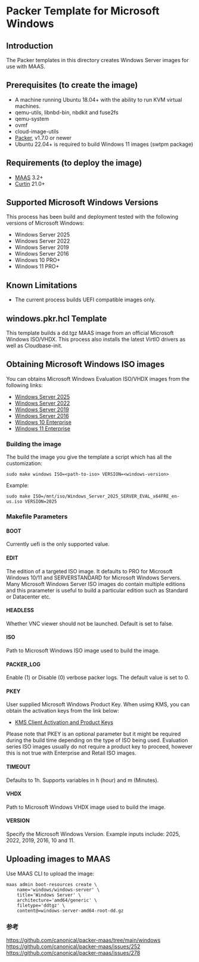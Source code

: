 # Packer Template for Microsoft Windows

## Introduction

The Packer templates in this directory creates Windows Server images for use with MAAS.


## Prerequisites (to create the image)

* A machine running Ubuntu 18.04+ with the ability to run KVM virtual machines.
* qemu-utils, libnbd-bin, nbdkit and fuse2fs
* qemu-system
* ovmf
* cloud-image-utils
* [Packer](https://www.packer.io/intro/getting-started/install.html), v1.7.0 or newer
* Ubuntu 22.04+ is required to build Windows 11 images (swtpm package)


## Requirements (to deploy the image)

* [MAAS](https://maas.io) 3.2+
* [Curtin](https://launchpad.net/curtin) 21.0+


## Supported Microsoft Windows Versions

This process has been build and deployment tested with the following versions of
Microsoft Windows:

* Windows Server 2025
* Windows Server 2022
* Windows Server 2019
* Windows Server 2016
* Windows 10 PRO+
* Windows 11 PRO+


## Known Limitations

* The current process builds UEFI compatible images only.


## windows.pkr.hcl Template

This template builds a dd.tgz MAAS image from an official Microsoft Windows ISO/VHDX. 
This process also installs the latest VirtIO drivers as well as Cloudbase-init.


## Obtaining Microsoft Windows ISO images

You can obtains Microsoft Windows Evaluation ISO/VHDX images from the following links:

* [Windows Server 2025](https://www.microsoft.com/en-us/evalcenter/download-windows-server-2025)
* [Windows Server 2022](https://www.microsoft.com/en-us/evalcenter/download-windows-server-2022)
* [Windows Server 2019](https://www.microsoft.com/en-us/evalcenter/download-windows-server-2019)
* [Windows Server 2016](https://www.microsoft.com/en-us/evalcenter/download-windows-server-2016)
* [Windows 10 Enterprise](https://www.microsoft.com/en-us/evalcenter/download-windows-10-enterprise)
* [Windows 11 Enterprise](https://www.microsoft.com/en-us/evalcenter/download-windows-11-enterprise)


### Building the image

The build the image you give the template a script which has all the
customization:

```shell
sudo make windows ISO=<path-to-iso> VERSION=<windows-version>
```

Example:

```shell
sudo make ISO=/mnt/iso/Windows_Server_2025_SERVER_EVAL_x64FRE_en-us.iso VERSION=2025
```

### Makefile Parameters

#### BOOT

Currently uefi is the only supported value.

#### EDIT

The edition of a targeted ISO image. It defaults to PRO for Microsoft Windows 10/11
and SERVERSTANDARD for Microsoft Windows Servers. Many Microsoft Windows Server ISO
images do contain multiple editions and this prarameter is useful to build a particular
edition such as Standard or Datacenter etc.

#### HEADLESS

Whether VNC viewer should not be launched. Default is set to false.

#### ISO

Path to Microsoft Windows ISO image used to build the image.

#### PACKER_LOG

Enable (1) or Disable (0) verbose packer logs. The default value is set to 0.

#### PKEY

User supplied Microsoft Windows Product Key. When usimg KMS, you can obtain the
activation keys from the link below:

* [KMS Client Activation and Product Keys](https://learn.microsoft.com/en-us/windows-server/get-started/kms-client-activation-keys)

Please note that PKEY is an optional parameter but it might be required during
the build time depending on the type of ISO being used. Evaluation series ISO
images usually do not require a product key to proceed, however this is not
true with Enterprise and Retail ISO images.

#### TIMEOUT

Defaults to 1h. Supports variables in h (hour) and m (Minutes).

#### VHDX

Path to Microsoft Windows VHDX image used to build the image.

#### VERSION

Specify the Microsoft Windows Version. Example inputs include: 2025, 2022, 2019, 2016, 10
and 11.


## Uploading images to MAAS

Use MAAS CLI to upload the image:

```shell
maas admin boot-resources create \
    name='windows/windows-server' \
    title='Windows Server' \
    architecture='amd64/generic' \
    filetype='ddtgz' \
    content@=windows-server-amd64-root-dd.gz
```

### 参考
https://github.com/canonical/packer-maas/tree/main/windows
https://github.com/canonical/packer-maas/issues/252
https://github.com/canonical/packer-maas/issues/278
